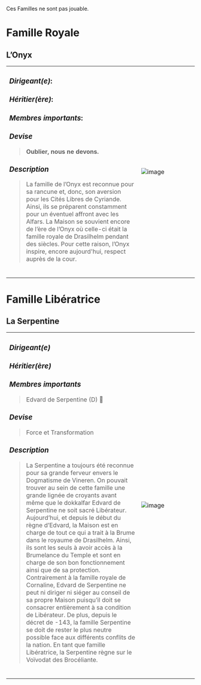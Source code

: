 Ces Familles ne sont pas jouable.

# Famille Royale
## L’Onyx

<table>
<tr>
<td width="70%">

### _Dirigeant(e)_:  
### _Héritier(ère)_:  
### _Membres importants_:  
### _Devise_
> **Oublier, nous ne devons.**  

### _Description_
> La famille de l’Onyx est reconnue pour sa rancune et, donc, son aversion pour les Cités Libres de Cyriande. Ainsi, ils se préparent constamment pour un éventuel affront avec les Alfars. La Maison se souvient encore de l’ère de l’Onyx où celle-ci était la famille royale de Drasilhelm pendant des siècles. Pour cette raison, l’Onyx inspire, encore aujourd'hui, respect auprès de la cour.
</br>

</td>
<td width="30%">

![image](https://github.com/user-attachments/assets/883ca978-47bc-44d4-9d5f-2f43733a2e44)

</td>
</tr>
</table>

# Famille Libératrice
## La Serpentine
<table>
<td witdh="70%">

### _Dirigeant(e)_ 
### _Héritier(ère)_
### _Membres importants_ 
> Edvard de Serpentine (D) :large_orange_diamond:
### _Devise_
> Force et Transformation 
### _Description_
> La Serpentine a toujours été reconnue pour sa grande ferveur envers le Dogmatisme de Vineren. On pouvait trouver au sein de cette famille une grande lignée
de croyants avant même que le dokkalfar Edvard de Serpentine ne soit sacré Libérateur. Aujourd’hui, et depuis le début du règne d’Edvard, la Maison est en charge de tout ce qui a trait à la Brume dans le royaume de Drasilhelm. Ainsi, ils sont les seuls à avoir accès à la Brumelance du Temple et sont en charge de son bon fonctionnement ainsi que de sa protection.
> Contrairement à la famille royale de Cornaline, Edvard de Serpentine ne peut ni diriger ni siéger au conseil de sa propre Maison puisqu’il doit se consacrer entièrement à sa condition de Libérateur. De plus, depuis le décret de -143, la famille Serpentine se doit de rester le plus neutre possible face aux différents conflits de la nation. En tant que famille Libératrice, la Serpentine règne sur le Voïvodat des Brocéliante.
</br>
</td>
<td width="30%">
  
![image](https://github.com/user-attachments/assets/7fc8738a-e2a0-42f5-a629-a34d28e1cd32)

</td>
</table>
